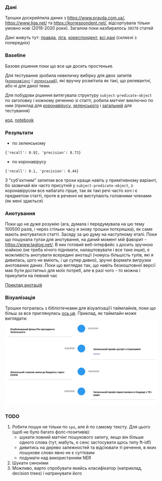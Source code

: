 ### Дані

Трошки доскрейпила даних з https://www.pravda.com.ua/, https://www.liga.net/ та https://korrespondent.net/, відсортувала тільки умовно нові (2019-2020 роки). Загалом поки назбиралось `30370` статей

Дані живуть тут: [правда](./articles/pravda.com.ua.zip), [ліга](./articles/liga.zip), [кореспондент](./articles/korrespondent.zip), [всі дані](./articles/all_articles.zip) (склеєні з попередніх)

### Baseline

Базове рішення поки що все ще досить простеньке.

Для тестування зробила невеличку вибірку для двох запитів ([`коронавірус`](./articles/test/corona.json) і [`зеленський`](./articles/test/zelen.json)), які вручну розмітила як такі, що релевантні, або ні для даної теми.

Для побудови рішення витягувала структуру `subject-predicate-object` по заголовку і кожному реченню зі статті, робила матчінг виключно по ним (приклад для [коронавірусу](./articles/train/corona_spo_it_1.json), [зеленського](<(./articles/train/zelen_spo_it_1.json)>) і [загальний](./articles/train/train_spo_it_1.json) для тестування)

[код](../src/metrics/baseline.py), [notebook](../src/metrics/baseline.ipynb)

### Результати

-   по зеленському

```
{'recall': 0.92, 'precision': 0.73}
```

-   по коронавірусу

```
{'recall': 0.1, 'precision': 0.44}
```

З "суб'єктним" запитом все трохи краще навіть у примітивному варіанті, бо зазвичай він часто присутній у `subject-predicate-object`, з коронавірусом все набагато гірше, так як такі речі часто хоч і є предметом статті, проте в реченні не виступають головними членами (як мені здається)

### Анотування

Поки що не дуже розумію (ага, думала і передумувала на цю тему 100500 разів, і через стільки часу я знову трошки потєряшка), як саме мають анотуватися статті. Засяду за цю думу на наступному етапі. Поки що пошукала тулзи для анотування, на даний момент мій фаворит - https://www.tagtog.net/. В них готовий веб-інтерфейс з досить зручною юайкою (не треба нічого піднімати, налаштовувати і все таке інше), є можливість анотувати всередині анотації (чомусь більшість тулів, які я дивилась, цого не вміють, і це супер дивно), зручні формати вигрузки анотованих даних. Поки що виглядає так, що навіть безкоштовної версії має бути достатньо для моїх потреб, але в разі чого - то можна і прикупити на певний час

[Приклад анотацій](./articles_ann)

### Візуалізація

Трошки погралась з бібліотечками для візуалізаціїї таймлайнів, поки що більш за все приглянулась [ось ця](https://github.com/stephane-monnot/react-vertical-timeline). Приклад, як таймлайн може виглядати:
![d](../end-times/images/tl_example.png)

### TODO

1. Робити пошук не тільки по `spo`, але й по самому тексту. Для цього (щоб не було багато фолс-позитивів):
    - шукати повний матчінг пошукового запиту, якщо він більше одного слова (тут, мабуть, є сенс застосувати щось типу ft-idf)
    - дивитись на дерево залежностей та відсіювати ті речення, в яких пошукове слово явно не є суттєвим
    - подумати над використанням NER
2. Шукати синоніми
3. Можливо, варто спробувати якийсь класифікатор (наприклад, decision trees) і натренувати його
